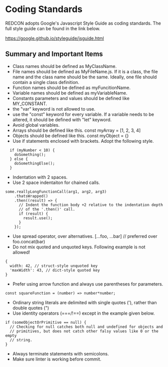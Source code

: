 # Coding Standards
REDCON adopts Google's Javascript Style Guide as coding standards. The full style guide can be found in the link below.

https://google.github.io/styleguide/jsguide.html

## Summary and Important Items 
- Class names should be defined as MyClassName.
- File names should be defined as MyFileName.js. If it is a class, the file name and the class name should be the same. Ideally, one file should contain a single class definition.
- Function names should be defined as myFuncitionName.
- Variable names should be defined as myVariableName.
- Constants parameters and values should be defined like MY_CONSTANT.
- the "var" keyword is not allowed to use.
- use the "const" keyword for every variable. If a variable needs to be altered, it should be defined with "let" keyword.
- Avoid global variables.
- Arrays should be defined like this. const myArray = [1, 2, 3, 4]
- Objects should be defined like this. const myObject = {}
- Use if statements enclosed with brackets. Adopt the following style.
```
  if (myNumber < 10) {
    doSomething();
  } else { 
    doSomethingElse();
  }
```
- Indentation with 2 spaces.
- Use 2 space indentaiton for chained calls.
```
some.reallyLongFunctionCall(arg1, arg2, arg3)
    .thatsWrapped()
    .then((result) => {
      // Indent the function body +2 relative to the indentation depth
      // of the '.then()' call.
      if (result) {
        result.use();
      }
    });
```
- Use spread operator, over alternatives. [...foo, ...bar]   // preferred over foo.concat(bar)
- Do not mix quoted and unquoted keys. Following example is not allowed!
```
{
  width: 42, // struct-style unquoted key
  'maxWidth': 43, // dict-style quoted key
}
```
- Prefer using arrow function and always use parentheses for parameters.
```
const squareFunction = (number) => number*number;
```
- Ordinary string literals are delimited with single quotes ('), rather than double quotes (")  
- Use identity operators (===/!==) except in the example given below.
```
if (someObjectOrPrimitive == null) {
  // Checking for null catches both null and undefined for objects and
  // primitives, but does not catch other falsy values like 0 or the empty
  // string.
}
```
- Always terminate statements with semicolons.
- Make sure linter is working before commit.